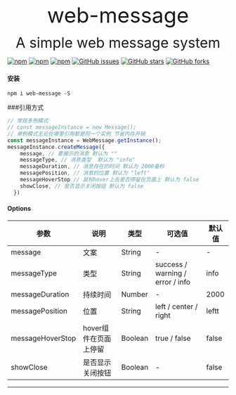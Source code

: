 
<p align="center"><font size="8">web-message </font></p>

<p align="center"><font size="6">A simple web message system</font></p>

[![npm](https://img.shields.io/npm/v/web-message.svg)](https://www.npmjs.com/package/web-message)
[![npm](https://img.shields.io/npm/dm/web-message.svg)](https://www.npmjs.com/package/web-message)
[![npm](https://img.shields.io/npm/l/web-message.svg)](https://www.npmjs.com/package/web-message)
[![GitHub issues](https://img.shields.io/github/issues/xcy960815/web-message.svg)](https://github.com/xcy960815/web-message/issues)
[![GitHub stars](https://img.shields.io/github/stars/xcy960815/web-message.svg?style=social&label=Stars)](https://img.shields.io/github/stars/xcy960815/web-message)
[![GitHub forks](https://img.shields.io/github/forks/xcy960815/web-message.svg?style=social&label=Fork)](https://img.shields.io/github/stars/xcy960815/web-message)


#### 安装
```npm
npm i web-message -S
```
###引用方式
```ts
// 常规多例模式
// const messageInstance = new Message();
// 单例模式无论在哪里引用都是同一个实例 节省内存开销
const messageInstance = WebMessage.getInstance();
messageInstance.createMessage({
    message, // 要展示的消息 默认为 ""
    messageType, // 消息类型  默认为 "info"
    messageDuration, // 消息存在的时间 默认为 2000毫秒
    messagePosition, // 消息的位置 默认为 "left"
    messageHoverStop // 鼠标hover上去是否停留在页面上 默认为 false 
    showClose, // 是否显示关闭按钮 默认为 false
  })
```

#### Options
| 参数 | 说明 | 类型 | 可选值 | 默认值 |
| --- | --- | --- | --- | --- |
| message | 文案 | String | - | - |
| messageType | 类型 | String | success / warning / error / info | info |
| messageDuration | 持续时间 | Number | - | 2000 |
| messagePosition | 位置 | String | left / center / right | leftt |
| messageHoverStop | hover组件在页面上停留 | Boolean | true / false | false |
| showClose | 是否显示关闭按钮 | Boolean | - | false |
-----------





